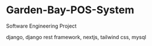 # Garden-Bay-POS-System
Software Engineering Project

django, django rest framework, nextjs, tailwind css, mysql
